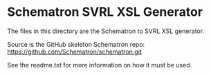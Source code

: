 # Schematron SVRL XSL Generator

The files in this directory are the Schematron to SVRL XSL generator. 

Source is the GitHub skeleton Schematron repo: https://github.com/Schematron/schematron.git

See the readme.txt for more information on how it must be used.
